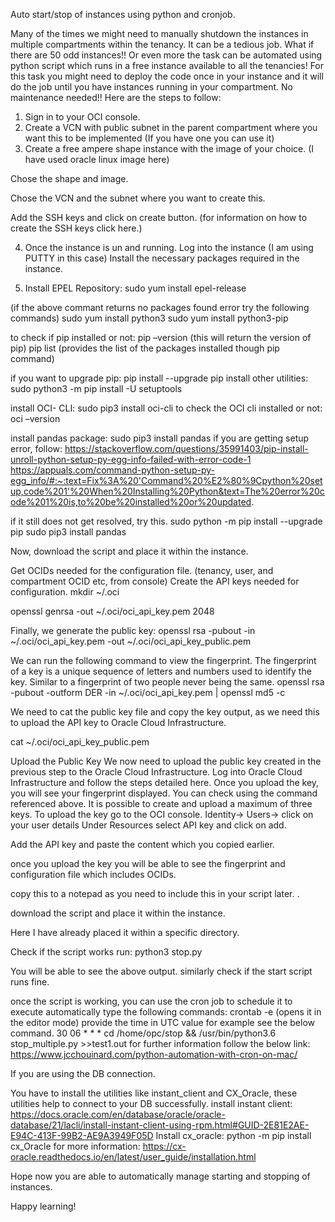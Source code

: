 Auto start/stop of instances using python and cronjob.


Many of the times we might need to manually shutdown the instances in multiple compartments within the tenancy. It can be a tedious job. What if there are 50 odd instances!! Or even more
the task can be automated using python script which runs in a free instance available to all the tenancies!
For this task you might need to deploy the code once in your instance and it will do the job until you have instances running in your compartment. No maintenance needed!!
Here are the steps to follow:
1.	Sign in to your OCI console.
2.	Create a VCN with public subnet in the parent compartment where you want this to be implemented (If you have one you can use it)
3.	Create a free ampere shape instance with the image of your choice. (I have used oracle linux image here)   

 
Chose the shape and image.
 
 
Chose the VCN and the subnet where you want to create this.
 
Add the SSH keys and click on create button. (for information on how to create the SSH keys click here.)
 
4.	Once the instance is un and running. Log into the instance (I am using PUTTY in this case)
Install the necessary packages required in the instance.

5.	Install EPEL Repository:
sudo yum install epel-release

(if the above commant returns no packages found error try the following commands)
sudo yum install python3
sudo yum install python3-pip

to check if pip installed or not:
pip –version (this will return the version of pip)
pip list (provides the list of the packages installed though pip command)

if you want to upgrade pip:
pip install --upgrade pip
install other utilities:
sudo python3 -m pip install -U setuptools

install OCI- CLI:
sudo pip3 install oci-cli
to check the OCI cli installed or not:
oci –version

install pandas package:
sudo pip3 install pandas
if you are getting setup error, follow: https://stackoverflow.com/questions/35991403/pip-install-unroll-python-setup-py-egg-info-failed-with-error-code-1
https://appuals.com/command-python-setup-py-egg_info/#:~:text=Fix%3A%20'Command%20%E2%80%9Cpython%20setup,code%201'%20When%20Installing%20Python&text=The%20error%20code%201%20is,to%20be%20installed%20or%20updated.

if it still does not get resolved, try this.
sudo python -m pip install --upgrade pip
sudo pip3 install pandas

Now, download the script and place it within the instance.

Get OCIDs needed for the configuration file. (tenancy, user, and compartment OCID etc, from console)
Create the API  keys needed for configuration.
mkdir ~/.oci
 
openssl genrsa -out ~/.oci/oci_api_key.pem 2048
 

Finally, we generate the public key:
openssl rsa -pubout -in ~/.oci/oci_api_key.pem -out ~/.oci/oci_api_key_public.pem
 
We can run the following command to view the fingerprint. The fingerprint of a key is a unique sequence of letters and numbers used to identify the key. Similar to a fingerprint of two people never being the same.
openssl rsa -pubout -outform DER -in ~/.oci/oci_api_key.pem | openssl md5 -c

 
We need to cat the public key file and copy the key output, as we need this to upload the API key to Oracle Cloud Infrastructure.

cat ~/.oci/oci_api_key_public.pem
 
 
Upload the Public Key
We now need to upload the public key created in the previous step to the Oracle Cloud Infrastructure. Log into Oracle Cloud Infrastructure and follow the steps detailed here. Once you upload the key, you will see your fingerprint displayed. You can check using the command referenced above. It is possible to create and upload a maximum of three keys.
To upload the key go to the OCI console. Identity-> Users-> click on your user details
Under Resources select API key and click on add.
 
Add the API key and paste the content which you copied earlier.
 

once you upload the key you will be able to see the fingerprint and configuration file which includes OCIDs.
 
copy this to a notepad as you need to include this in your script later.
.

download the script and place it within the instance.

Here I have already placed it within a specific directory.
 
Check if the script works
run: 
python3 stop.py
 
 
You will be able to see the above output.
similarly check if the start script runs fine.

once the script is working, you can use the cron job to schedule it to execute automatically
type the following commands:
crontab -e (opens it in the editor mode)
provide the time in UTC value for example see the below command.
 30 06 * * * cd /home/opc/stop && /usr/bin/python3.6 stop_multiple.py >>test1.out
for further information follow the below link:
https://www.jcchouinard.com/python-automation-with-cron-on-mac/

If you are using the DB connection.

You have to install the utilities like instant_client and CX_Oracle, these utilities help to  connect to your DB successfully.
 install instant client:
https://docs.oracle.com/en/database/oracle/oracle-database/21/lacli/install-instant-client-using-rpm.html#GUID-2E81E2AE-E94C-413F-99B2-AE9A3949F05D
Install cx_oracle:
python -m pip install cx_Oracle
for more information:
https://cx-oracle.readthedocs.io/en/latest/user_guide/installation.html



Hope now you are able to automatically manage starting and stopping of instances.


Happy learning!
